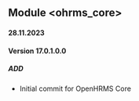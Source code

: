 ## Module <ohrms_core>

#### 28.11.2023
#### Version 17.0.1.0.0
##### ADD

- Initial commit for OpenHRMS Core
